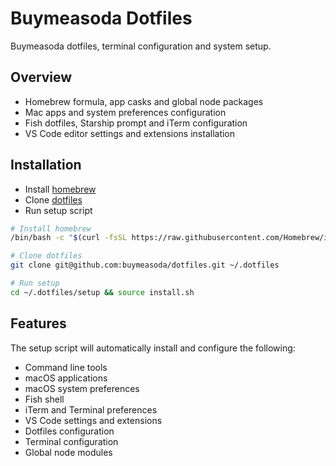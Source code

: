 # Buymeasoda Dotfiles

Buymeasoda dotfiles, terminal configuration and system setup.

## Overview

- Homebrew formula, app casks and global node packages
- Mac apps and system preferences configuration
- Fish dotfiles, Starship prompt and iTerm configuration
- VS Code editor settings and extensions installation

## Installation

- Install [homebrew](https://brew.sh/)
- Clone [dotfiles](https://github.com/buymeasoda/dotfiles)
- Run setup script

```sh
# Install homebrew
/bin/bash -c "$(curl -fsSL https://raw.githubusercontent.com/Homebrew/install/HEAD/install.sh)"

# Clone dotfiles
git clone git@github.com:buymeasoda/dotfiles.git ~/.dotfiles

# Run setup
cd ~/.dotfiles/setup && source install.sh
```

## Features

The setup script will automatically install and configure the following:

- Command line tools
- macOS applications
- macOS system preferences
- Fish shell
- iTerm and Terminal preferences
- VS Code settings and extensions
- Dotfiles configuration
- Terminal configuration
- Global node modules
